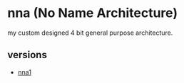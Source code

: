 # nna (No Name Architecture)
my custom designed 4 bit general purpose architecture.

## versions
- [nna1](spec/nna1.md)
